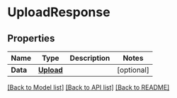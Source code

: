 # UploadResponse

## Properties
Name | Type | Description | Notes
------------ | ------------- | ------------- | -------------
**Data** | [**Upload**](.md) |  | [optional] 

[[Back to Model list]](../README.md#documentation-for-models) [[Back to API list]](../README.md#documentation-for-api-endpoints) [[Back to README]](../README.md)


